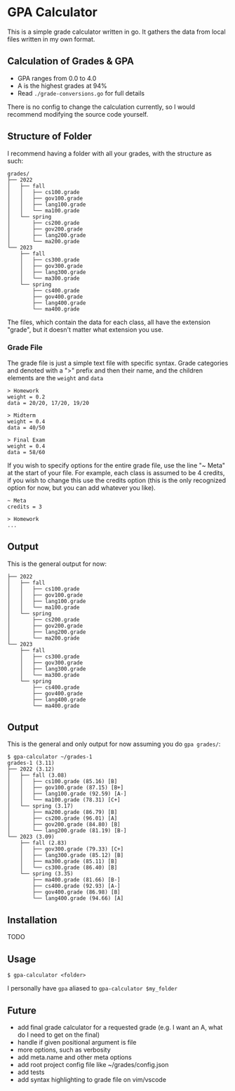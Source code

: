 # GPA Calculator

This is a simple grade calculator written in go.
It gathers the data from local files written in
my own format.

## Calculation of Grades & GPA

-   GPA ranges from 0.0 to 4.0
-   A is the highest grades at 94%
-   Read `./grade-conversions.go` for full details

There is no config to change the calculation currently, so I would recommend
modifying the source code yourself.

## Structure of Folder

I recommend having a folder with all your grades, with the structure as such:

```
grades/
├── 2022
│   ├── fall
│   │   ├── cs100.grade
│   │   ├── gov100.grade
│   │   ├── lang100.grade
│   │   └── ma100.grade
│   └── spring
│       ├── cs200.grade
│       ├── gov200.grade
│       ├── lang200.grade
│       └── ma200.grade
└── 2023
    ├── fall
    │   ├── cs300.grade
    │   ├── gov300.grade
    │   ├── lang300.grade
    │   └── ma300.grade
    └── spring
        ├── cs400.grade
        ├── gov400.grade
        ├── lang400.grade
        └── ma400.grade
```

The files, which contain the data for each class, all have the extension "grade", but it doesn't matter what extension you use.

### Grade File

The grade file is just a simple text file with specific syntax.
Grade categories and denoted with a ">" prefix and then their name,
and the children elements are the `weight` and `data`

```
> Homework
weight = 0.2
data = 20/20, 17/20, 19/20

> Midterm
weight = 0.4
data = 40/50

> Final Exam
weight = 0.4
data = 58/60
```

<!-- TODO -->
<!-- Indentation and white space do not matter. -->

If you wish to specify options for the entire grade file, use the line "~ Meta"
at the start of your file. For example, each class is assumed to be 4 credits,
if you wish to change this use the credits option (this is the only recognized
option for now, but you can add whatever you like).

```
~ Meta
credits = 3

> Homework
...
```

## Output

This is the general output for now:

```
├── 2022
│   ├── fall
│   │   ├── cs100.grade
│   │   ├── gov100.grade
│   │   ├── lang100.grade
│   │   └── ma100.grade
│   └── spring
│       ├── cs200.grade
│       ├── gov200.grade
│       ├── lang200.grade
│       └── ma200.grade
└── 2023
    ├── fall
    │   ├── cs300.grade
    │   ├── gov300.grade
    │   ├── lang300.grade
    │   └── ma300.grade
    └── spring
        ├── cs400.grade
        ├── gov400.grade
        ├── lang400.grade
        └── ma400.grade
```

## Output

This is the general and only output for now assuming you do `gpa grades/`:

```shell
$ gpa-calculator ~/grades-1
grades-1 (3.11)
├── 2022 (3.12)
│   ├── fall (3.08)
│   │   ├── cs100.grade (85.16) [B]
│   │   ├── gov100.grade (87.15) [B+]
│   │   ├── lang100.grade (92.59) [A-]
│   │   └── ma100.grade (78.31) [C+]
│   └── spring (3.17)
│       ├── ma200.grade (86.79) [B]
│       ├── cs200.grade (96.01) [A]
│       ├── gov200.grade (84.80) [B]
│       └── lang200.grade (81.19) [B-]
└── 2023 (3.09)
    ├── fall (2.83)
    │   ├── gov300.grade (79.33) [C+]
    │   ├── lang300.grade (85.12) [B]
    │   ├── ma300.grade (85.11) [B]
    │   └── cs300.grade (86.40) [B]
    └── spring (3.35)
        ├── ma400.grade (81.66) [B-]
        ├── cs400.grade (92.93) [A-]
        ├── gov400.grade (86.98) [B]
        └── lang400.grade (94.66) [A]
```

## Installation

TODO

## Usage

```shell
$ gpa-calculator <folder>
```

I personally have `gpa` aliased to `gpa-calculator $my_folder`

## Future

-   add final grade calculator for a requested grade (e.g. I want an A, what do I need to get on the final)
-   handle if given positional argument is file
-   more options, such as verbosity
-   add meta.name and other meta options
-   add root project config file like ~/grades/config.json
-   add tests
-   add syntax highlighting to grade file on vim/vscode
